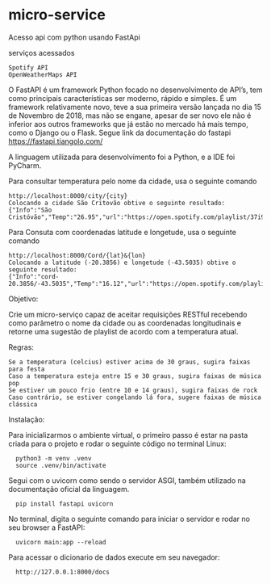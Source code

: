 # micro-service
Acesso api com python usando FastApi

serviços acessados 

    Spotify API 
    OpenWeatherMaps API

O FastAPI é um framework Python focado no desenvolvimento de API’s, tem como principais características ser moderno, rápido e simples. É um framework relativamente novo, teve a sua primeira versão lançada no dia 15 de Novembro de 2018, mas não se engane, apesar de ser novo ele não é inferior aos outros frameworks que já estão no mercado há mais tempo, como o Django ou o Flask.
Segue link da documentação do fastapi https://fastapi.tiangolo.com/

A linguagem utilizada para desenvolvimento foi a Python, e a IDE foi PyCharm.

Para consultar temperatura pelo nome da cidade, usa o seguinte comando
    
    http://localhost:8000/city/{city}
    Colocando a cidade São Critovão obtive o seguinte resultado:
    {"Info":"São Cristóvão","Temp":"26.95","url":"https://open.spotify.com/playlist/37i9dQZF1DWVLcZxJO5zyf"}

Para Consuta com coordenadas latitude e longetude, usa o seguinte comando
    
    http://localhost:8000/Cord/{lat}&{lon}
    Colocando a latitude (-20.3856) e longetude (-43.5035) obtive o seguinte resultado:
    {"Info":"cord-20.3856/-43.5035","Temp":"16.12","url":"https://open.spotify.com/playlist/37i9dQZF1DWVLcZxJO5zyf"}

Objetivo: 

Crie um micro-serviço capaz de aceitar requisições RESTful recebendo como parâmetro o nome da cidade ou as coordenadas longitudinais e retorne uma sugestão de playlist de acordo com a temperatura atual.

Regras:

    Se a temperatura (celcius) estiver acima de 30 graus, sugira faixas para festa
    Caso a temperatura esteja entre 15 e 30 graus, sugira faixas de música pop
    Se estiver um pouco frio (entre 10 e 14 graus), sugira faixas de rock
    Caso contrário, se estiver congelando lá fora, sugere faixas de música clássica
  
 Instalação: 
 
 Para inicializarmos o ambiente virtual, o primeiro passo é estar na pasta criada para o projeto e rodar o seguinte código no terminal Linux:
      
      python3 -m venv .venv 
      source .venv/bin/activate
 
 Segui com o uvicorn como sendo o servidor ASGI, também utilizado na documentação oficial da linguagem.
      
      pip install fastapi uvicorn
      
 No terminal, digita o seguinte comando para iniciar o servidor e rodar no seu browser a FastAPI:
      
      uvicorn main:app --reload
 
 Para acessar o dicionario de dados execute em seu navegador:
      
      http://127.0.0.1:8000/docs
 
